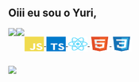 ## Oiii eu sou o Yuri,
<div style="float: left;">
  <a href="https://github.com/yurid3v">
  <img height="180em" src="https://github-readme-stats.vercel.app/api?username=yurid3v&show_icons=true&theme=dracula&include_all_commits=true&count_private=true"/>
     <div style="float: left;">
  <img height="180em" src="https://github-readme-stats.vercel.app/api/top-langs/?username=yurid3v&layout=compact&langs_count=7&theme=dracula"/></div>
</div>

 
<div style="display: inline_block"><br>
  <img align="center" alt="Rafa-Js" height="30" width="40" src="https://raw.githubusercontent.com/devicons/devicon/master/icons/javascript/javascript-plain.svg">
  <img align="center" alt="Rafa-Ts" height="30" width="40" src="https://raw.githubusercontent.com/devicons/devicon/master/icons/typescript/typescript-plain.svg">
  <img align="center" alt="Rafa-React" height="30" width="40" src="https://raw.githubusercontent.com/devicons/devicon/master/icons/react/react-original.svg">
  <img align="center" alt="Rafa-HTML" height="30" width="40" src="https://raw.githubusercontent.com/devicons/devicon/master/icons/html5/html5-original.svg">
  <img align="center" alt="Rafa-CSS" height="30" width="40" src="https://raw.githubusercontent.com/devicons/devicon/master/icons/css3/css3-original.svg">
</div>
  
  ##
  
<div> 
  <a href="https://www.linkedin.com/in/rafaella-ballerini-45875016a" target="_blank"><img src="https://img.shields.io/badge/-LinkedIn-%230077B5?style=for-the-badge&logo=linkedin&logoColor=white" target="_blank"></a> 
 
</div>
